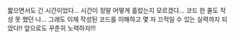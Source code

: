 짧으면서도 긴 시간이었다...
시간이 정말 어떻게 흘렀는지 모르겠다...
코드 한 줄도 작성 못 했던 나...
그래도 이제 작성된 코드를 이해하고 몇 자 끄적일 수 있는 실력까지 되었다!!
앞으로도 꾸준히 노력하자!!!
